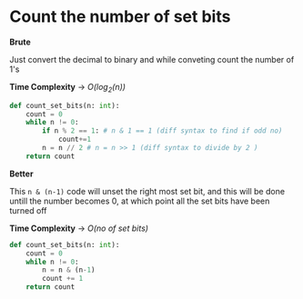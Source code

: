 # Count the number of set bits

**Brute**

Just convert the decimal to binary and while conveting count the number of 1's

**Time Complexity** -> _O(log<sub>2</sub>(n))_

```py
def count_set_bits(n: int):
    count = 0
    while n != 0:
        if n % 2 == 1: # n & 1 == 1 (diff syntax to find if odd no)
            count+=1
        n = n // 2 # n = n >> 1 (diff syntax to divide by 2 )
    return count
```

**Better**

This `n & (n-1)` code will unset the right most set bit, and this will be done untill the number becomes 0, at which point all the set bits have been turned off

**Time Complexity** -> _O(no of set bits)_

```py
def count_set_bits(n: int):
    count = 0
    while n != 0:
        n = n & (n-1)
        count += 1
    return count
```
